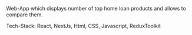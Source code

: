 Web-App which displays number of top home loan products and allows to compare them.

Tech-Stack: React, NextJs, Html, CSS, Javascript, ReduxToolkit
